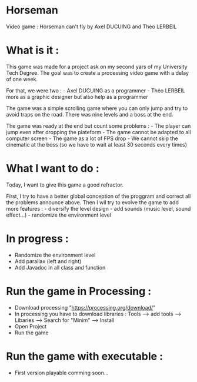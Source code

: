 # Horseman
Video game : Horseman can't fly by Axel DUCUING and Théo LERBEIL

# What is it :
  This game was made for a project ask on my second yars of my University Tech Degree.
  The goal was to create a processing video game with a delay of one week.

  For that, we were two :
    - Axel DUCUING as a programmer
    - Théo LERBEIL more as a graphic designer but also help as a programmer

  The game was a simple scrolling game where you can only jump and try to avoid traps on the road.
  There was nine levels and a boss at the end.

  The game was ready at the end but count some problems :
    - The player can jump even after dropping the plateform
    - The game cannot be adapted to all computer screen
    - The game as a lot of FPS drop
    - We cannot skip the cinematic at the boss (so we have to wait at least 30 seconds every times)

# What I want to do :
  Today, I want to give this game a good refractor.

  First, I try to have a better global conception of the proggram and correct all the problems announce above.
  Then I wil try to evolve the game to add more features :
    - diversify the level design
    - add sounds (music level, sound effect...)
    - randomize the environment level
    
# In progress :
  - Randomize the environment level
  - Add parallax (left and right)
  - Add Javadoc in all class and function

# Run the game in Processing :
  - Download processing "https://processing.org/download/"
  - In processing you have to download libraries : Tools --> add tools --> Libaries --> Search for "Minim" --> Install
  - Open Project
  - Run the game
  
# Run the game with executable :
  - First version playable comming soon...
